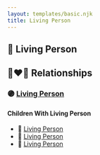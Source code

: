 ```yaml
---
layout: templates/basic.njk
title: Living Person
---
```

## 🔵 Living Person

## 👩‍❤️‍👨 Relationships

### 🟣 [Living Person](/people/1/19809296)

#### Children With Living Person
* 🔵 [Living Person](/people/6/67661860)
* 🔵 [Living Person](/people/7/7835978)
* 🔵 [Living Person](/people/3/37402154)